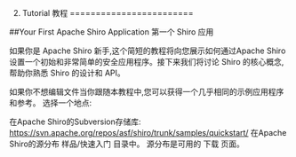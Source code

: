 2. Tutorial 教程
========================

##Your First Apache Shiro Application 第一个 Shiro 应用

如果你是 Apache Shiro 新手,这个简短的教程将向您展示如何通过Apache Shiro 设置一个初始和非常简单的安全应用程序。接下来我们将讨论 Shiro 的核心概念,帮助你熟悉 Shiro 的设计和 API。

如果你不想编辑文件当你跟随本教程中,您可以获得一个几乎相同的示例应用程序和参考。 选择一个地点:

在Apache Shiro的Subversion存储库: https://svn.apache.org/repos/asf/shiro/trunk/samples/quickstart/
在Apache Shiro的源分布 样品/快速入门 目录中。 源分布是可用的 下载 页面。